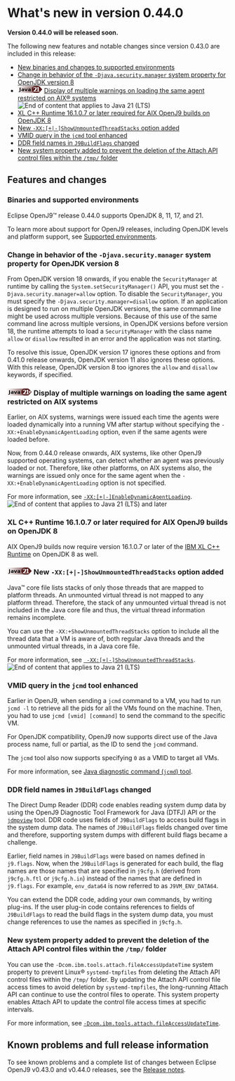 <!--
* Copyright (c) 2017, 2024 IBM Corp. and others
*
* This program and the accompanying materials are made
* available under the terms of the Eclipse Public License 2.0
* which accompanies this distribution and is available at
* https://www.eclipse.org/legal/epl-2.0/ or the Apache
* License, Version 2.0 which accompanies this distribution and
* is available at https://www.apache.org/licenses/LICENSE-2.0.
*
* This Source Code may also be made available under the
* following Secondary Licenses when the conditions for such
* availability set forth in the Eclipse Public License, v. 2.0
* are satisfied: GNU General Public License, version 2 with
* the GNU Classpath Exception [1] and GNU General Public
* License, version 2 with the OpenJDK Assembly Exception [2].
*
* [1] https://www.gnu.org/software/classpath/license.html
* [2] https://openjdk.org/legal/assembly-exception.html
*
* SPDX-License-Identifier: EPL-2.0 OR Apache-2.0 OR GPL-2.0-only WITH Classpath-exception-2.0 OR GPL-2.0-only WITH OpenJDK-assembly-exception-1.0
-->

# What's new in version 0.44.0

**Version 0.44.0 will be released soon.**

The following new features and notable changes since version 0.43.0 are included in this release:

- [New binaries and changes to supported environments](#binaries-and-supported-environments)
- [Change in behavior of the `-Djava.security.manager` system property for OpenJDK version 8](#change-in-behavior-of-the-djavasecuritymanager-system-property-for-openjdk-version-8)
- ![Start of content that applies to Java 21 (LTS)](cr/java21.png) [Display of multiple warnings on loading the same agent restricted on AIX&reg; systems](#display-of-multiple-warnings-on-loading-the-same-agent-restricted-on-aix-systems) ![End of content that applies to Java 21 (LTS)](cr/java_close_lts.png)
- [XL C++ Runtime 16.1.0.7 or later required for AIX OpenJ9 builds on OpenJDK 8](#xl-c-runtime-16107-or-later-required-for-aix-openj9-builds-on-openjdk-8)
- [New `-XX:[+|-]ShowUnmountedThreadStacks` option added](#new-xx-showunmountedthreadstacks-option-added)
- [VMID query in the `jcmd` tool enhanced](#vmid-query-in-the-jcmd-tool-enhanced)
- [DDR field names in `J9BuildFlags` changed](#ddr-field-names-in-j9buildflags-changed)
- [New system property added to prevent the deletion of the Attach API control files within the `/tmp/` folder](#new-system-property-added-to-prevent-the-deletion-of-the-attach-api-control-files-within-the-tmp-folder)

## Features and changes

### Binaries and supported environments

Eclipse OpenJ9&trade; release 0.44.0 supports OpenJDK 8, 11, 17, and 21.

To learn more about support for OpenJ9 releases, including OpenJDK levels and platform support, see [Supported environments](openj9_support.md).

### Change in behavior of the `-Djava.security.manager` system property for OpenJDK version 8

From OpenJDK version 18 onwards, if you enable the `SecurityManager` at runtime by calling the `System.setSecurityManager()` API, you must set the `-Djava.security.manager=allow` option. To disable the `SecurityManager`, you must specify the `-Djava.security.manager=disallow` option. If an application is designed to run on multiple OpenJDK versions, the same command line might be used across multiple versions. Because of this use of the same command line across multiple versions, in OpenJDK versions before version 18, the runtime attempts to load a `SecurityManager` with the class name `allow` or `disallow` resulted in an error and the application was not starting.

To resolve this issue, OpenJDK version 17 ignores these options and from 0.41.0 release onwards, OpenJDK version 11 also ignores these options. With this release, OpenJDK version 8 too ignores the `allow` and `disallow` keywords, if specified.

### ![Start of content that applies to Java 21 (LTS) and later](cr/java21plus.png) Display of multiple warnings on loading the same agent restricted on AIX systems

Earlier, on AIX systems, warnings were issued each time the agents were loaded dynamically into a running VM after startup without specifying the `-XX:+EnableDynamicAgentLoading` option, even if the same agents were loaded before.

Now, from 0.44.0 release onwards, AIX systems, like other OpenJ9 supported operating systems, can detect whether an agent was previously loaded or not. Therefore, like other platforms, on AIX systems also, the warnings are issued only once for the same agent when the `-XX:+EnableDynamicAgentLoading` option is not specified.

For more information, see [`-XX:[+|-]EnableDynamicAgentLoading`](xxenabledynamicagentloading.md). ![End of content that applies to Java 21 (LTS) and later](cr/java_close_lts.png)

### XL C++ Runtime 16.1.0.7 or later required for AIX OpenJ9 builds on OpenJDK 8

AIX OpenJ9 builds now require version 16.1.0.7 or later of the [IBM XL C++ Runtime](https://www.ibm.com/support/pages/fix-list-xl-cc-runtime-aix#161X) on OpenJDK 8 as well.

### ![Start of content that applies to Java 21 (LTS)](cr/java21.png) New `-XX:[+|-]ShowUnmountedThreadStacks` option added

Java&trade; core file lists stacks of only those threads that are mapped to platform threads. An unmounted virtual thread is not mapped to any platform thread. Therefore, the stack of any unmounted virtual thread is not included in the Java core file and thus, the virtual thread information remains incomplete.

You can use the `-XX:+ShowUnmountedThreadStacks` option to include all the thread data that a VM is aware of, both regular Java threads and the unmounted virtual threads, in a Java core file.

For more information, see [` -XX:[+|-]ShowUnmountedThreadStacks`](xxshowunmountedthreadstacks.md). ![End of content that applies to Java 21 (LTS)](cr/java_close_lts.png)

### VMID query in the `jcmd` tool enhanced

Earlier in OpenJ9, when sending a `jcmd` command to a VM, you had to run `jcmd -l` to retrieve all the pids for all the VMs found on the machine. Then, you had to use `jcmd [vmid] [command]` to send the command to the specific VM.

For OpenJDK compatibility, OpenJ9 now supports direct use of the Java process name, full or partial, as the ID to send the `jcmd` command.

The `jcmd` tool also now supports specifying `0` as a VMID to target all VMs.

For more information, see [Java diagnostic command (`jcmd`) tool](tool_jcmd.md).

### DDR field names in `J9BuildFlags` changed

The Direct Dump Reader (DDR) code enables reading system dump data by using the OpenJ9
Diagnostic Tool Framework for Java (DTFJ) API or the [`jdmpview`](tool_jdmpview.md) tool.
DDR code uses fields of `J9BuildFlags` to access build flags in the system dump data.
The names of `J9BuildFlags` fields changed over time and therefore, supporting system dumps with different build flags became a challenge.

Earlier, field names in `J9BuildFlags` were based on names defined in `j9.flags`. Now, when the `J9BuildFlags` is generated for each build, the flag names are those names that are specified in `j9cfg.h` (derived from `j9cfg.h.ftl` or `j9cfg.h.in`) instead of the names that are defined in `j9.flags`. For example, `env_data64` is now referred to as `J9VM_ENV_DATA64`.

You can extend the DDR code, adding your own commands, by writing plug-ins. If the user plug-in code contains references to fields of `J9BuildFlags` to read the build flags in the system dump data, you must change references to use the names as specified in `j9cfg.h`.

### New system property added to prevent the deletion of the Attach API control files within the `/tmp/` folder

You can use the `-Dcom.ibm.tools.attach.fileAccessUpdateTime` system property to prevent Linux&reg; `systemd-tmpfiles` from deleting the Attach API control files within the `/tmp/` folder. By updating the Attach API control file access times to avoid deletion by `systemd-tmpfiles`, the long-running Attach API can continue to use the control files to operate. This system property enables Attach API to update the control file access times at specific intervals.

For more information, see [`-Dcom.ibm.tools.attach.fileAccessUpdateTime`](dcomibmtoolsattachfileaccessupdatetime.md).

## Known problems and full release information

To see known problems and a complete list of changes between Eclipse OpenJ9 v0.43.0 and v0.44.0 releases, see the [Release notes](https://github.com/eclipse-openj9/openj9/blob/master/doc/release-notes/0.44/0.44.md).

<!-- ==== END OF TOPIC ==== version0.44.md ==== -->
